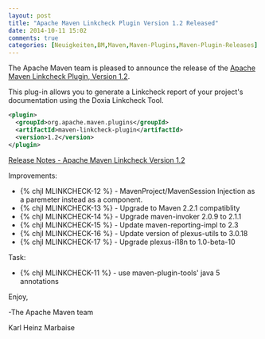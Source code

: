 ```yaml
---
layout: post
title: "Apache Maven Linkcheck Plugin Version 1.2 Released"
date: 2014-10-11 15:02
comments: true
categories: [Neuigkeiten,BM,Maven,Maven-Plugins,Maven-Plugin-Releases]
---
```

The Apache Maven team is pleased to announce the release of the 
[Apache Maven Linkcheck Plugin, Version 1.2](http://maven.apache.org/plugins/maven-linkcheck-plugin).

This plug-in allows you to generate a Linkcheck report of your project's
documentation using the Doxia Linkcheck Tool.

``` xml
<plugin>
  <groupId>org.apache.maven.plugins</groupId>
  <artifactId>maven-linkcheck-plugin</artifactId>
  <version>1.2</version>
</plugin>
```

<!-- more -->

[Release Notes - Apache Maven Linkcheck Version 1.2](http://jira.codehaus.org/secure/ReleaseNote.jspa?projectId=12100&version=16906)


Improvements:

 * {% chjl MLINKCHECK-12 %} - MavenProject/MavenSession Injection as a paremeter instead as a component.
 * {% chjl MLINKCHECK-13 %} - Upgrade to Maven 2.2.1 compatiblity
 * {% chjl MLINKCHECK-14 %} - Upgrade maven-invoker 2.0.9 to 2.1.1
 * {% chjl MLINKCHECK-15 %} - Update maven-reporting-impl to 2.3
 * {% chjl MLINKCHECK-16 %} - Update version of plexus-utils to 3.0.18
 * {% chjl MLINKCHECK-17 %} - Upgrade plexus-i18n to 1.0-beta-10

Task:

 * {% chjl MLINKCHECK-11 %} - use maven-plugin-tools' java 5 annotations


Enjoy,

-The Apache Maven team

Karl Heinz Marbaise
